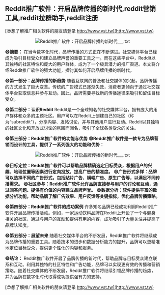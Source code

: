 ## **Reddit推广软件：开启品牌传播的新时代,reddit营销工具,reddit拉群助手,reddit注册**

[😍想了解推广相关软件的朋友请登录 http://www.vst.tw](http://www.vst.tw)

 <center><img src="https://vst.tw/MP4/tuiguang/png/4.png" alt="Reddit推广软件：开启品牌传播的新时代___.txt"></center>

**😄摘要：**
在当今数字化时代，品牌传播的方式正在不断演进。社交媒体平台已经成为吸引目标受众和建立品牌声誉的重要工具之一。而在这些平台中，Reddit以其独特的社区特性和庞大的用户群体，成为了一个极具潜力的推广渠道。本文将介绍Reddit推广软件的强大功能，探讨其如何开启品牌传播的新时代。

**😄第一部分：品牌传播的新趋势**
随着互联网的普及和社交媒体的兴起，品牌传播的方式发生了巨大变革。传统的广告模式已逐渐失效，消费者更倾向于通过社交媒体平台获取信息并参与互动。因此，品牌需要寻找新的传播途径来吸引和留住目标受众。

**😄第二部分：认识Reddit**
Reddit是一个全球知名的社交媒体平台，拥有庞大的用户群体和众多的主题社区。用户可以在Reddit上创建自己的社区（称为“subreddit”），分享内容、发帖讨论，并与其他用户进行互动。Reddit以其独特的社区文化和开放式讨论的氛围而闻名，吸引了全球各类受众的关注。

**😄第三部分：Reddit推广软件的功能与优势**
**😄Reddit推广软件是一款专为品牌营销而设计的工具，提供了一系列强大的功能和优势：**

 <center><img src="https://vst.tw/MP4/tuiguang/png/6.png" alt="Reddit推广软件：开启品牌传播的新时代___.txt"></center>

**😄目标定位：Reddit推广软件可以帮助品牌精确选定目标受众，根据用户的兴趣、地理位置等因素进行定向投放，提高广告的精准度。**
**😄广告形式多样：品牌可以选择不同的广告形式，包括贴片广告、横幅广告、原生广告等，以满足不同传播需求。**
**😄社区参与：Reddit推广软件允许品牌直接参与用户的讨论和互动，通过回答问题、提供有价值的内容建立品牌声誉。**
**😄数据分析：软件提供丰富的数据分析功能，帮助品牌了解广告效果、用户反馈等关键指标，优化品牌传播策略。**

**😄第四部分：Reddit推广软件的成功案例**
许多知名品牌已经成功利用Reddit推广软件开展品牌传播活动。例如，一家运动饮料品牌在Reddit上开设了一个与健身相关的社区，通过与用户的互动和提供有用的内容，成功吸引了大量关注并提高了品牌认知度。

**😄第五部分：展望未来**
随着社交媒体平台的不断发展，Reddit推广软件将继续成为品牌传播的重要工具。随着技术的进步和数据分析能力的提升，品牌可以更精准地定位目标受众，提供更个性化的内容和服务。

**😄结论：**
Reddit推广软件开启了品牌传播的新时代，帮助品牌与目标受众建立联系和互动。利用其独特的社区特性和广告功能，品牌可以实现更有效的传播和营销策略。随着社交媒体的不断发展，Reddit推广软件将继续引领品牌传播的趋势，并为品牌在数字化时代取得成功提供强有力的支持。

[😍想了解推广相关软件的朋友请登录 http://www.vst.tw](http://www.vst.tw)



